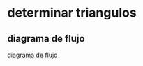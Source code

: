 # determinar triangulos

## diagrama de flujo

[diagrama de flujo](diagrama.png "diagrama de flujo")